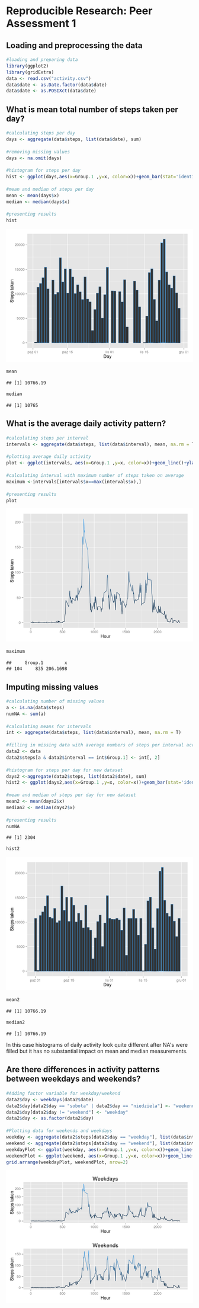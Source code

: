 # Reproducible Research: Peer Assessment 1


## Loading and preprocessing the data

```r
#loading and preparing data
library(ggplot2)
library(gridExtra)
data <- read.csv("activity.csv")
data$date <- as.Date.factor(data$date)
data$date <- as.POSIXct(data$date)
```


## What is mean total number of steps taken per day?

```r
#calculating steps per day
days <- aggregate(data$steps, list(data$date), sum)

#removing missing values
days <- na.omit(days)

#histogram for steps per day
hist <- ggplot(days,aes(x=Group.1 ,y=x, color=x))+geom_bar(stat='identity')+ylab("Steps taken")+xlab("Day")+theme(legend.position="none")

#mean and median of steps per day
mean <- mean(days$x)
median <- median(days$x)

#presenting results
hist
```

![](PA1_template_files/figure-html/unnamed-chunk-2-1.png) 

```r
mean
```

```
## [1] 10766.19
```

```r
median
```

```
## [1] 10765
```


## What is the average daily activity pattern?

```r
#calculating steps per interval
intervals <- aggregate(data$steps, list(data$interval), mean, na.rm = T)

#plotting average daily activity
plot <- ggplot(intervals, aes(x=Group.1 ,y=x, color=x))+geom_line()+ylab("Steps taken")+xlab("Hour")+theme(legend.position="none")

#calculating interval with maximum number of steps taken on average
maximum <-intervals[intervals$x==max(intervals$x),]

#presenting results
plot
```

![](PA1_template_files/figure-html/unnamed-chunk-3-1.png) 

```r
maximum
```

```
##     Group.1        x
## 104     835 206.1698
```


## Imputing missing values

```r
#calculating number of missing values
a <- is.na(data$steps)
numNA <- sum(a)

#calculating means for intervals
int <- aggregate(data$steps, list(data$interval), mean, na.rm = T)

#filling in missing data with average numbers of steps per interval across all days
data2 <- data
data2$steps[a & data2$interval == int$Group.1] <- int[, 2]

#histogram for steps per day for new dataset
days2 <-aggregate(data2$steps, list(data2$date), sum)
hist2 <- ggplot(days2,aes(x=Group.1 ,y=x, color=x))+geom_bar(stat='identity')+ylab("Steps taken")+xlab("Day")+theme(legend.position="none")

#mean and median of steps per day for new dataset
mean2 <- mean(days2$x)
median2 <- median(days2$x)

#presenting results
numNA
```

```
## [1] 2304
```

```r
hist2
```

![](PA1_template_files/figure-html/unnamed-chunk-4-1.png) 

```r
mean2
```

```
## [1] 10766.19
```

```r
median2
```

```
## [1] 10766.19
```
In this case histograms of daily activity look quite different after NA's were filled but it has no substantial impact on mean and median measurements.


## Are there differences in activity patterns between weekdays and weekends?

```r
#Adding factor variable for weekday/weekend
data2$day <- weekdays(data2$date)
data2$day[data2$day == "sobota" | data2$day == "niedziela"] <- "weekend"
data2$day[data2$day != "weekend"] <- "weekday"
data2$day <- as.factor(data2$day)

#Plotting data for weekends and weekdays
weekday <- aggregate(data2$steps[data2$day == "weekday"], list(data$interval[data2$day == "weekday"]), mean)
weekend <- aggregate(data2$steps[data2$day == "weekend"], list(data$interval[data2$day == "weekend"]), mean)
weekdayPlot <- ggplot(weekday, aes(x=Group.1 ,y=x, color=x))+geom_line()+ylab("Steps taken")+xlab("Hour")+theme(legend.position="none")+ggtitle("Weekdays")
weekendPlot <- ggplot(weekend, aes(x=Group.1 ,y=x, color=x))+geom_line()+ylab("Steps taken")+xlab("Hour")+theme(legend.position="none")+ggtitle("Weekends")
grid.arrange(weekdayPlot, weekendPlot, nrow=2)
```

![](PA1_template_files/figure-html/unnamed-chunk-5-1.png) 
